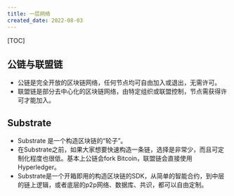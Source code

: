 ```yaml
---
title: 一层网络
created_date: 2022-08-03
---
```


[TOC]

## 公链与联盟链

- 公链是完全开放的区块链网络，任何节点均可自由加入或退出，无需许可。
- 联盟链是部分去中心化的区块链网络，由特定组织或联盟控制，节点需获得许可才能加入。

## Substrate

- Substrate 是一个构造区块链的“轮子”。
- 在Substrate之前，如果大家想要快速构造一条链，选择是非常少，而且可定制化程度也很低。基本上公链会fork Bitcoin，联盟链会直接使用Hyperledger。
- Substrate是一个开箱即用的构造区块链的SDK，从简单的智能合约，到中层的链上逻辑，或者底层的p2p网络、数据库、共识，都可以自由定制。

